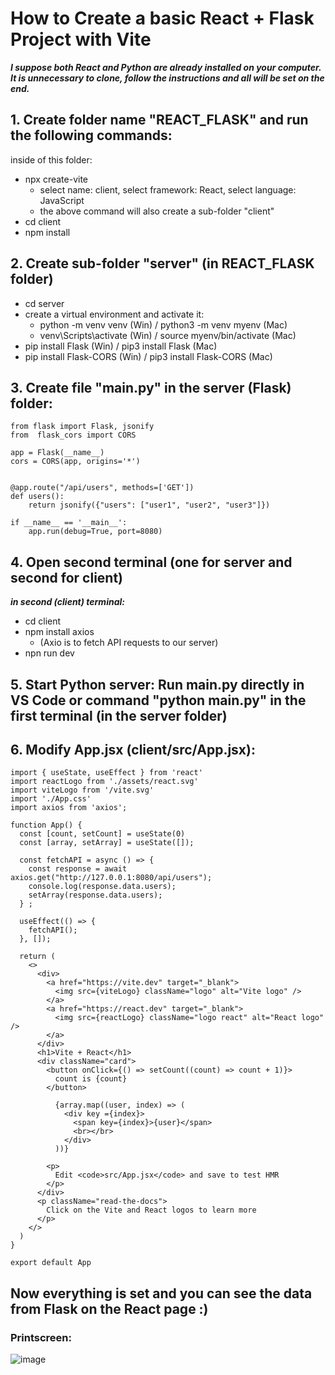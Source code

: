 # How to Create a basic React + Flask Project with Vite 

***I suppose both React and Python are already installed on your computer.***
***It is unnecessary to clone, follow the instructions and all will be set on the end.***

## 1. Create folder name "REACT_FLASK" and run the following commands:
inside of this folder:

- npx create-vite
    - select name: client, select framework: React, select language: JavaScript
    - the above command will also create a sub-folder "client"  
- cd client
- npm install

## 2. Create sub-folder "server" (in REACT_FLASK folder)
- cd server
- create a virtual environment and activate it:
    - python -m venv venv (Win) / python3 -m venv myenv  (Mac)
    - venv\Scripts\activate (Win) / source myenv/bin/activate (Mac)
- pip install Flask (Win) / pip3 install Flask (Mac)
- pip install Flask-CORS (Win) / pip3 install Flask-CORS (Mac)
  
## 3. Create file "main.py" in the server (Flask) folder:
```
from flask import Flask, jsonify
from  flask_cors import CORS

app = Flask(__name__)
cors = CORS(app, origins='*')
 

@app.route("/api/users", methods=['GET'])
def users():
    return jsonify({"users": ["user1", "user2", "user3"]})

if __name__ == '__main__':
    app.run(debug=True, port=8080)
```

## 4. Open second terminal (one for server and second for client)
***in second (client) terminal:***
- cd client
- npm install axios
    - (Axio is to fetch API requests to our server)
- npn run dev
  
## 5. Start Python server: Run main.py directly in VS Code or command "python main.py" in the first terminal (in the server folder)

## 6. Modify App.jsx (client/src/App.jsx):
```
import { useState, useEffect } from 'react'
import reactLogo from './assets/react.svg'
import viteLogo from '/vite.svg'
import './App.css'
import axios from 'axios';

function App() {
  const [count, setCount] = useState(0)
  const [array, setArray] = useState([]);

  const fetchAPI = async () => {
    const response = await axios.get("http://127.0.0.1:8080/api/users");
    console.log(response.data.users);
    setArray(response.data.users); 
  } ;

  useEffect(() => {
    fetchAPI();
  }, []);

  return (
    <>
      <div>
        <a href="https://vite.dev" target="_blank">
          <img src={viteLogo} className="logo" alt="Vite logo" />
        </a>
        <a href="https://react.dev" target="_blank">
          <img src={reactLogo} className="logo react" alt="React logo" />
        </a>
      </div>
      <h1>Vite + React</h1>
      <div className="card">
        <button onClick={() => setCount((count) => count + 1)}>
          count is {count}
        </button>
        
          {array.map((user, index) => (
            <div key ={index}>
              <span key={index}>{user}</span>
              <br></br>
            </div>
          ))}
        
        <p>
          Edit <code>src/App.jsx</code> and save to test HMR
        </p>
      </div>
      <p className="read-the-docs">
        Click on the Vite and React logos to learn more
      </p>
    </>
  )
}

export default App
```

## Now everything is set and you can see the data from Flask on the React page :) 

### Printscreen:
![image](https://github.com/user-attachments/assets/695ece42-858f-4bbf-8010-708ffc544b70)


